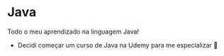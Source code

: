# Java
Todo o meu aprendizado na linguagem Java!

- Decidi começar um curso de Java na Udemy para me especializar :electric_plug:
